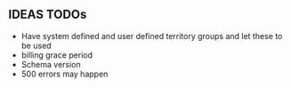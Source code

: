 ## IDEAS TODOs

- Have system defined and user defined territory groups and let these to be used
- billing grace period
- Schema version
- 500 errors may happen

